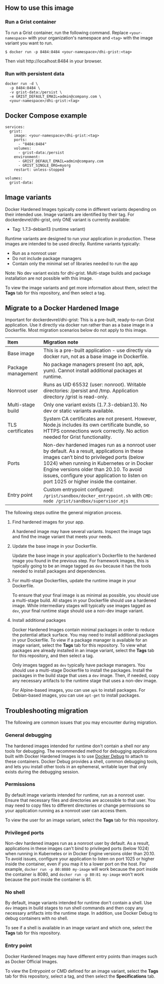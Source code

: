 ## How to use this image


### Run a Grist container

To run a Grist container, run the following command. Replace
`<your-namespace>` with your organization's namespace and `<tag>` with the image variant you want to run.

```
$ docker run -p 8484:8484 <your-namespace>/dhi-grist:<tag>
```

Then visit http://localhost:8484 in your browser.

### Run with persistent data

```
docker run -d \
  -p 8484:8484 \
  -v grist-data:/persist \
  -e GRIST_DEFAULT_EMAIL=admin@company.com \
  <your-namespace>/dhi-grist:<tag>
```

## Docker Compose example

```
services:
  grist:
    image: <your-namespace>/dhi-grist:<tag>
    ports:
      - "8484:8484"
    volumes:
      - grist-data:/persist
    environment:
      - GRIST_DEFAULT_EMAIL=admin@company.com
      - GRIST_SINGLE_ORG=myorg
    restart: unless-stopped

volumes:
  grist-data:
```

## Image variants

Docker Hardened Images typically come in different variants depending on their intended use. Image variants are identified by their tag.
For dockerdevrel/dhi-grist, only ONE variant is currently available:

- Tag: 1.7.3-debian13 (runtime variant)

Runtime variants are designed to run your application in production. These images are intended to be used directly. Runtime variants typically:

- Run as a nonroot user
- Do not include package managers
- Contain only the minimal set of libraries needed to run the app

Note: No dev variant exists for dhi-grist. Multi-stage builds and package installation are not possible with this image.


To view the image variants and get more information about them, select the
**Tags** tab for this repository, and then select a tag.

## Migrate to a Docker Hardened Image

Important for dockerdevrel/dhi-grist: This is a pre-built, ready-to-run Grist application. Use it directly via docker run rather than as a base image in a Dockerfile. Most migration scenarios below do not apply to this image.


| Item               | Migration note                                                                                                                                                                                                                                                                                                               |
|:-------------------|:-----------------------------------------------------------------------------------------------------------------------------------------------------------------------------------------------------------------------------------------------------------------------------------------------------------------------------|
| Base image         |  This is a pre-built application - use directly via docker run, not as a base image in Dockerfile.                                                                                                                                                                                                                                                  |
| Package management | No package managers present (no apt, apk, yum). Cannot install additional packages at runtime.                                                                                                                                                                                                  |
| Nonroot user       | Runs as UID 65532 (user: nonroot). Writable directories: /persist and /tmp. Application directory /grist is read-only.                                                                                                                                                                            |
| Multi-stage build  |  Only one variant exists (1.7.3-debian13). No dev or static variants available.                                                                                                                                                                       |
| TLS certificates   | System CA certificates are not present. However, Node.js includes its own certificate bundle, so HTTPS connections work correctly. No action needed for Grist functionality.                                                                                                                                                                                                         |
| Ports              | Non-dev hardened images run as a nonroot user by default. As a result, applications in these images can’t bind to privileged ports (below 1024) when running in Kubernetes or in Docker Engine versions older than 20.10. To avoid issues, configure your application to listen on port 1025 or higher inside the container. |
| Entry point        | Custom entrypoint configured: `/grist/sandbox/docker_entrypoint.sh` with `CMD: node /grist/sandbox/supervisor.mjs`                                                                                                                                |


The following steps outline the general migration process.

1. Find hardened images for your app.

   A hardened image may have several variants. Inspect the image tags and find
   the image variant that meets your needs.

2. Update the base image in your Dockerfile.

   Update the base image in your application's Dockerfile to the hardened image
   you found in the previous step. For framework images, this is typically going
   to be an image tagged as `dev` because it has the tools needed to install
   packages and dependencies.

3. For multi-stage Dockerfiles, update the runtime image in your Dockerfile.

   To ensure that your final image is as minimal as possible, you should use a
   multi-stage build. All stages in your Dockerfile should use a hardened image.
   While intermediary stages will typically use images tagged as `dev`, your
   final runtime stage should use a non-dev image variant.

4. Install additional packages

   Docker Hardened Images contain minimal packages in order to reduce the
   potential attack surface. You may need to install additional packages in your
   Dockerfile. To view if a package manager is available for an image variant,
   select the **Tags** tab for this repository. To view what packages are
   already installed in an image variant, select the **Tags** tab for this
   repository, and then select a tag.

   Only images tagged as `dev` typically have package managers. You should use a
   multi-stage Dockerfile to install the packages. Install the packages in the
   build stage that uses a `dev` image. Then, if needed, copy any necessary
   artifacts to the runtime stage that uses a non-dev image.

   For Alpine-based images, you can use `apk` to install packages. For
   Debian-based images, you can use `apt-get` to install packages.

## Troubleshooting migration

The following are common issues that you may encounter during migration.

### General debugging

The hardened images intended for runtime don't contain a shell nor any tools for
debugging. The recommended method for debugging applications built with Docker
Hardened Images is to use [Docker
Debug](https://docs.docker.com/reference/cli/docker/debug/) to attach to these
containers. Docker Debug provides a shell, common debugging tools, and lets you
install other tools in an ephemeral, writable layer that only exists during the
debugging session.

### Permissions

By default image variants intended for runtime, run as a nonroot user. Ensure
that necessary files and directories are accessible to that user. You may
need to copy files to different directories or change permissions so your
application running as a nonroot user can access them.

 To view the user for an image variant, select the **Tags** tab for this
 repository.

### Privileged ports

Non-dev hardened images run as a nonroot user by default. As a result,
applications in these images can't bind to privileged ports (below 1024) when
running in Kubernetes or in Docker Engine versions older than 20.10. To avoid
issues, configure your application to listen on port 1025 or higher inside the
container, even if you map it to a lower port on the host. For example, `docker
run -p 80:8080 my-image` will work because the port inside the container is 8080,
and `docker run -p 80:81 my-image` won't work because the port inside the
container is 81.

### No shell

By default, image variants intended for runtime don't contain a shell. Use `dev`
images in build stages to run shell commands and then copy any necessary
artifacts into the runtime stage. In addition, use Docker Debug to debug
containers with no shell.

 To see if a shell is available in an image variant and which one, select the
 **Tags** tab for this repository.

### Entry point

Docker Hardened Images may have different entry points than images such as
Docker Official Images.

To view the Entrypoint or CMD defined for an image variant, select the **Tags**
tab for this repository, select a tag, and then select the **Specifications**
tab.
